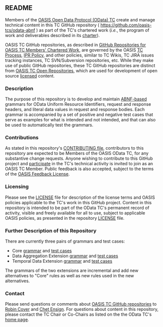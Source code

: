 <div>
<h2>README</h2>

<p>Members of the <a href="https://www.oasis-open.org/committees/odata/">OASIS Open Data Protocol (OData) TC</a> create and manage technical content in this TC GitHub repository ( <a href="https://github.com/oasis-tcs/odata-abnf">https://github.com/oasis-tcs/odata-abnf</a> ) as part of the TC's chartered work (<i>i.e.</i>, the program of work and deliverables described in its <a href="https://www.oasis-open.org/committees/odata/charter.php">charter</a>).</p>

<p>OASIS TC GitHub repositories, as described in <a href="https://www.oasis-open.org/resources/tcadmin/github-repositories-for-oasis-tc-members-chartered-work">GitHub Repositories for OASIS TC Members' Chartered Work</a>, are governed by the OASIS <a href="https://www.oasis-open.org/policies-guidelines/tc-process">TC Process</a>, <a href="https://www.oasis-open.org/policies-guidelines/ipr">IPR Policy</a>, and other policies, similar to TC Wikis, TC JIRA issues tracking instances, TC SVN/Subversion repositories, etc.  While they make use of public GitHub repositories, these TC GitHub repositories are distinct from <a href="https://www.oasis-open.org/resources/open-repositories">OASIS TC Open Repositories</a>, which are used for development of open source <a href="https://www.oasis-open.org/resources/open-repositories/licenses">licensed</a> content.</p>
</div>

<div>
<h3>Description</h3>

<p>The purpose of this repository is to develop and maintain <a href="https://en.wikipedia.org/wiki/Augmented_Backus%E2%80%93Naur_form">ABNF-based</a> grammars for OData Uniform Resource Identifiers, request and response headers, and literal data values in request and response bodies. Each grammar is accompanied by a set of positive and negative test cases that serve as examples for what is intended and not intended, and that can also be used to automatically test the grammars.</p>
</div>

<div>
<h3>Contributions</h3>
<p>As stated in this repository's <a href="https://github.com/oasis-tcs/odata-abnf/blob/master/CONTRIBUTING.md">CONTRIBUTING file</a>, contributors to this repository are expected to be Members of the OASIS OData TC, for any substantive change requests.  Anyone wishing to contribute to this GitHub project and <a href="https://www.oasis-open.org/join/participation-instructions">participate</a> in the TC's technical activity is invited to join as an OASIS TC Member.  Public feedback is also accepted, subject to the terms of the <a href="https://www.oasis-open.org/policies-guidelines/ipr#appendixa">OASIS Feedback License</a>.</p>
</div>



<div>
<h3>Licensing</h3>
<p>Please see the <a href="https://github.com/oasis-tcs/odata-abnf/blob/master/LICENSE.md">LICENSE</a> file for description of the license terms and OASIS policies applicable to the TC's work in this GitHub project. Content in this repository is intended to be part of the OData TC's permanent record of activity, visible and freely available for all to use, subject to applicable OASIS policies, as presented in the repository <a href="https://github.com/oasis-tcs/odata-abnf/blob/master/LICENSE.md">LICENSE</a> file.</p>
</div>

<div>
<h3>Further Description of this Repository</h3>
There are currently three pairs of grammars and test cases:

* Core [grammar](abnf/odata-abnf-construction-rules.txt) and [test cases](abnf/odata-abnf-testcases.xml)
* Data Aggregation Extension [grammar](abnf/odata-aggregation-abnf.txt) and [test cases](abnf/odata-aggregation-testcases.xml)
* Temporal Data Extension [grammar](abnf/odata-temporal-abnf.txt) and [test cases](abnf/odata-temporal-testcases.xml)

The grammars of the two extensions are incremental and add new alternatives to "Core" rules as well as new rules used in the new alternatives.

</div>


<div>
<h3>Contact</h3>
<p>Please send questions or comments about <a href="https://www.oasis-open.org/resources/tcadmin/github-repositories-for-oasis-tc-members-chartered-work">OASIS TC GitHub repositories</a> to <a href="mailto:robin@oasis-open.org">Robin Cover</a> and <a href="mailto:chet.ensign@oasis-open.org">Chet Ensign</a>.  For questions about content in this repository, please contact the TC Chair or Co-Chairs as listed on the the OData TC's <a href="https://www.oasis-open.org/committees/odata/">home page</a>.</p>
</div>

